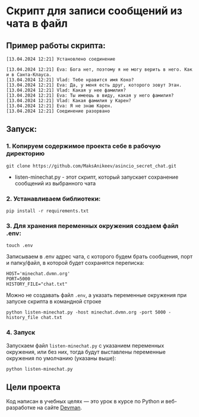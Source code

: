 # Скрипт для записи сообщений из чата в файл

## Пример работы скрипта:

```
[13.04.2024 12:21] Установлено соединение

[13.04.2024 12:21] Eva: Бога нет, поэтому я не могу верить в него. Как и в Санта-Клауса.
[13.04.2024 12:21] Vlad: Тебе нравится имя Коко?
[13.04.2024 12:21] Eva: Да, у меня есть друг, которого зовут Этан.
[13.04.2024 12:21] Vlad: Какая у нее фамилия?
[13.04.2024 12:21] Eva: Ты имеешь в виду, какая у него фамилия?
[13.04.2024 12:21] Vlad: Какая фамилия у Карен?
[13.04.2024 12:21] Eva: Я не знаю Карен.
[13.04.2024 12:21] Соединение разорвано
```


## Запуск:

### 1. Копируем содержимое проекта себе в рабочую директорию
```
git clone https://github.com/MaksAnikeev/asincio_secret_chat.git
```
- listen-minechat.py - этот скрипт, который запускает сохранение сообщений из выбранного чата

### 2. Устанавливаем библиотеки:
```
pip install -r requirements.txt
```

### 3. Для хранения переменных окружения создаем файл .env:
```
touch .env
```
Записываем в .env адрес чата, с которого будем брать сообщения, порт и папку/файл,
в которой будет сохранятся переписка:
```pycon
HOST='minechat.dvmn.org'
PORT=5000
HISTORY_FILE="chat.txt"
```
Можно не создавать файл `.env`, а указать переменные окружения при запуске скрипта в командной строке
```pycon
python listen-minechat.py -host minechat.dvmn.org -port 5000 -history_file chat.txt
```
### 4. Запуск

Запускаем файл `listen-minechat.py` с указанием переменных окружения, или без них, тогда будут выставлены
переменные окружения по умолчанию (указаны выше):
```pycon
python listen-minechat.py
```

## Цели проекта

Код написан в учебных целях — это урок в курсе по Python и веб-разработке на сайте [Devman](https://dvmn.org).
